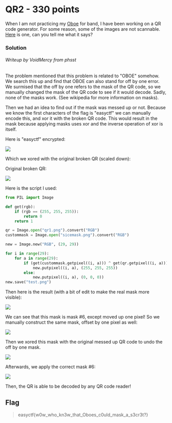 # QR2 - 330 points

When I am not practicing my [Oboe](https://en.wikipedia.org/wiki/Oboe) for band, I have been working on a QR code generator. For some reason, some of the images are not scannable. [Here](https://raw.githubusercontent.com/EasyCTF/easyctf-2017-problems/master/qr-2/qr2.bmp) is one, can you tell me what it says?

### Solution

###### Writeup by VoidMercy from phsst

The problem mentioned that this problem is related to "OBOE" somehow. We search this up and find that OBOE can also stand for off by one error. We surmised that the off by one refers to the mask of the QR code, so we manually changed the mask of the QR code to see if it would decode. Sadly, none of the masks work. (See wikipedia for more information on masks).

Then we had an idea to find out if the mask was messed up or not. Because we know the first characters of the flag is "easyctf" we can manually encode this, and xor it with the broken QR code. This would result in the mask because applying masks uses xor and the inverse operation of xor is itself.

Here is "easyctf" encrypted:

![](https://raw.githubusercontent.com/VoidMercy/EasyCTF-Writeups-2017/master/forensics/QR2/first3chars.fw.png)

Which we xored with the original broken QR (scaled down):

Original broken QR:

![](https://raw.githubusercontent.com/VoidMercy/EasyCTF-Writeups-2017/master/forensics/QR2/small.png)

Here is the script I used:

```python
from PIL import Image

def get(rgb):
    if (rgb == (255, 255, 255)):
        return 0
    return 1

qr = Image.open("qr1.png").convert("RGB")
custommask = Image.open("sicemask.png").convert("RGB")

new = Image.new("RGB", (29, 29))

for i in range(29):
    for a in range(29):
        if (get(custommask.getpixel((i, a))) ^ get(qr.getpixel((i, a))) == 0):
            new.putpixel((i, a), (255, 255, 255))
        else:
            new.putpixel((i, a), (0, 0, 0))
new.save("test.png")
```

Then here is the result (with a bit of edit to make the real mask more visible):

![](https://raw.githubusercontent.com/VoidMercy/EasyCTF-Writeups-2017/master/forensics/QR2/actualmask.PNG)

We can see that this mask is mask #6, except moved up one pixel! So we manually construct the same mask, offset by one pixel as well:

![](https://raw.githubusercontent.com/VoidMercy/EasyCTF-Writeups-2017/master/forensics/QR2/sicemask.png)

Then we xored this mask with the original messed up QR code to undo the off by one mask.

![](https://raw.githubusercontent.com/VoidMercy/EasyCTF-Writeups-2017/master/forensics/QR2/xor1.PNG)

Afterwards, we apply the correct mask #6:

![](https://raw.githubusercontent.com/VoidMercy/EasyCTF-Writeups-2017/master/forensics/QR2/xor2.PNG)

Then, the QR is able to be decoded by any QR code reader!

## Flag

>easyctf{w0w_who_kn3w_that_Oboes_c0uld_mask_a_s3cr3t?}
